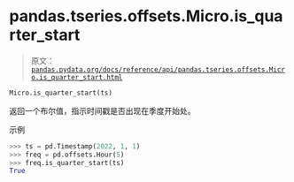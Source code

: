 # pandas.tseries.offsets.Micro.is_quarter_start

> 原文：[`pandas.pydata.org/docs/reference/api/pandas.tseries.offsets.Micro.is_quarter_start.html`](https://pandas.pydata.org/docs/reference/api/pandas.tseries.offsets.Micro.is_quarter_start.html)

```py
Micro.is_quarter_start(ts)
```

返回一个布尔值，指示时间戳是否出现在季度开始处。

示例

```py
>>> ts = pd.Timestamp(2022, 1, 1)
>>> freq = pd.offsets.Hour(5)
>>> freq.is_quarter_start(ts)
True 
```
